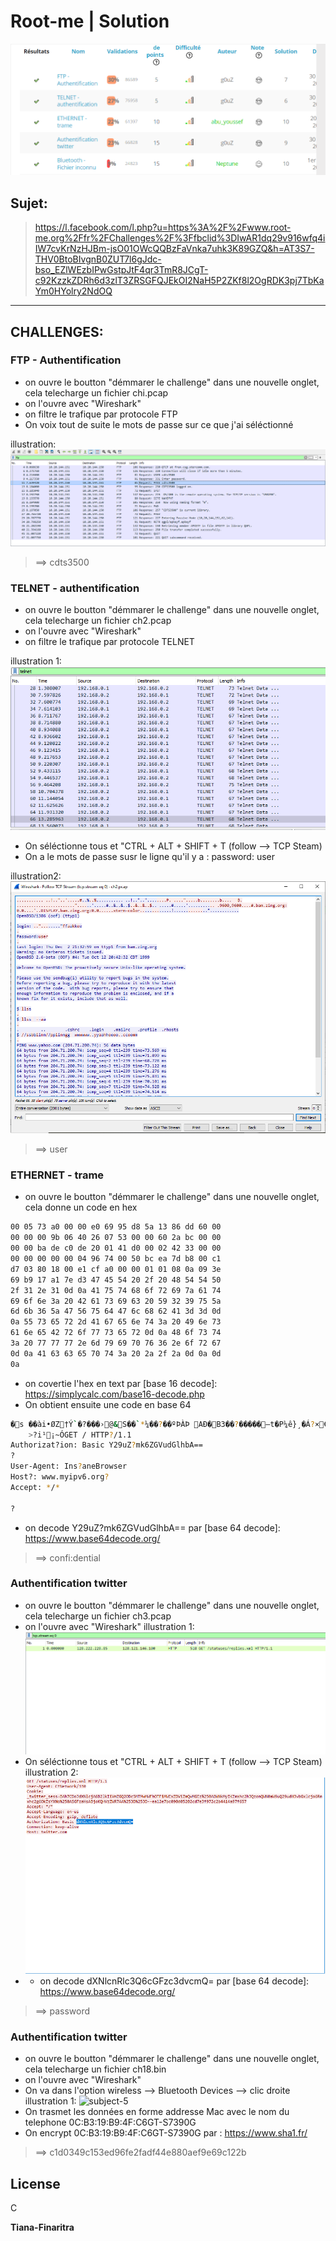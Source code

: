 # Root-me | Solution

![subject-1](images/Validation.PNG)

## Sujet:
>https://l.facebook.com/l.php?u=https%3A%2F%2Fwww.root-me.org%2Ffr%2FChallenges%2F%3Ffbclid%3DIwAR1dq29v916wfq4iIW7cvKrNzHJBm-jsO01OWcQQBzFaVnka7uhk3K89GZQ&h=AT3S7-THV0BtoBIvgnB0ZUT7l6gJdc-bso_EZlWEzbIPwGstpJtF4qr3TmR8JCgT-c92KzzkZDRh6d3zlT3ZRSGFQJEkOI2NaH5P2ZKf8l2OgRDK3pj7TbKaYm0HYolry2NdOQ

------------------
## CHALLENGES:
### FTP - Authentification
- on ouvre le boutton "démmarer le challenge" dans une nouvelle onglet, cela telecharge un fichier chi.pcap
- on l'ouvre avec "Wireshark"
- on filtre le trafique par protocole FTP
- On voix tout de suite le mots de passe sur ce que j'ai séléctionné

illustration: 
![subject-1](images/ftp.PNG)

> ==> cdts3500

### TELNET - authentification
- on ouvre le boutton "démmarer le challenge" dans une nouvelle onglet, cela telecharge un fichier ch2.pcap
- on l'ouvre avec "Wireshark"
- on filtre le trafique par protocole TELNET

illustration 1: 
![subject-2](images/telnet.PNG)

- On séléctionne tous et "CTRL + ALT + SHIFT + T (follow --> TCP Steam)
- On a le mots de passe susr le ligne qu'il y a : password: user

illustration2: 
![subject-3](images/user.PNG)

> ==> user


### ETHERNET - trame
- on ouvre le boutton "démmarer le challenge" dans une nouvelle onglet, cela donne un code en hex
```sh
00 05 73 a0 00 00 e0 69 95 d8 5a 13 86 dd 60 00
00 00 00 9b 06 40 26 07 53 00 00 60 2a bc 00 00
00 00 ba de c0 de 20 01 41 d0 00 02 42 33 00 00
00 00 00 00 00 04 96 74 00 50 bc ea 7d b8 00 c1
d7 03 80 18 00 e1 cf a0 00 00 01 01 08 0a 09 3e
69 b9 17 a1 7e d3 47 45 54 20 2f 20 48 54 54 50
2f 31 2e 31 0d 0a 41 75 74 68 6f 72 69 7a 61 74
69 6f 6e 3a 20 42 61 73 69 63 20 59 32 39 75 5a
6d 6b 36 5a 47 56 75 64 47 6c 68 62 41 3d 3d 0d
0a 55 73 65 72 2d 41 67 65 6e 74 3a 20 49 6e 73
61 6e 65 42 72 6f 77 73 65 72 0d 0a 48 6f 73 74
3a 20 77 77 77 2e 6d 79 69 70 76 36 2e 6f 72 67
0d 0a 41 63 63 65 70 74 3a 20 2a 2f 2a 0d 0a 0d
0a
```
- on covertie l'hex en text par [base 16 decode]: https://simplycalc.com/base16-decode.php
- On obtient ensuite une code en base 64 
```sh
�s ��ài•ØZ†Ý`�?���›@&S��`*¼��?��ºÞÀÞ AÐ�B3��?�����–t�P¼ê}¸�Á?×€�áÏ ��
	>?i¹¡~ÓGET / HTTP?/1.1
Authorizat?ion: Basic Y29uZ?mk6ZGVudGlhbA==
?
User-Agent: Ins?aneBrowser
Host?: www.myipv6.org?
Accept: */*

?
```
- on decode Y29uZ?mk6ZGVudGlhbA==  par [base 64 decode]: https://www.base64decode.org/

> ==> confi:dential

### Authentification twitter
- on ouvre le boutton "démmarer le challenge" dans une nouvelle onglet, cela telecharge un fichier ch3.pcap
- on l'ouvre avec "Wireshark"
illustration 1:
![subject-4](images/twiter1.PNG)
- On séléctionne tous et "CTRL + ALT + SHIFT + T (follow --> TCP Steam)
illustration 2:
![subject-5](images/twiter2.PNG)
- - on decode dXNlcnRlc3Q6cGFzc3dvcmQ=  par [base 64 decode]: https://www.base64decode.org/
> ==> password


### Authentification twitter
- on ouvre le boutton "démmarer le challenge" dans une nouvelle onglet, cela telecharge un fichier ch18.bin
- on l'ouvre avec "Wireshark"
- On va dans l'option wireless --> Bluetooth Devices --> clic droite
illustration 1:
![subject-5](images/Capture.PNG.PNG)
- On trasmet les données en forme addresse Mac  avec le nom du telephone 0C:B3:19:B9:4F:C6GT-S7390G
- On encrypt 0C:B3:19:B9:4F:C6GT-S7390G par : https://www.sha1.fr/
> ==> c1d0349c153ed96fe2fadf44e880aef9e69c122b

## License

C

**Tiana-Finaritra**